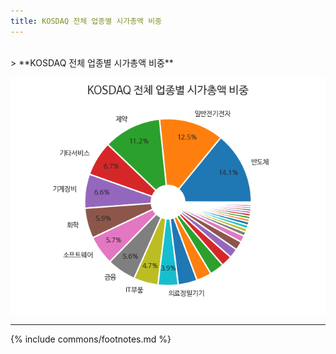 ```yaml
---
title: KOSDAQ 전체 업종별 시가총액 비중
---
```

<br>
> **KOSDAQ 전체 업종별 시가총액 비중<a id="pie"></a>**

![KOSDAQ 전체 업종별 시가총액 비중](images/kosdaq_all_all_업종.png)

---
{% include commons/footnotes.md %}